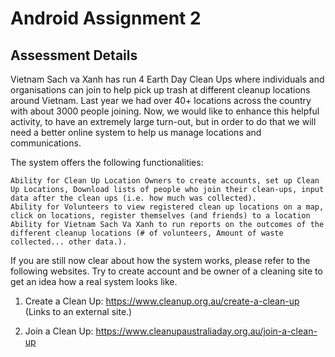 # Android Assignment 2

## Assessment Details

Vietnam Sach va Xanh has run 4 Earth Day Clean Ups where individuals and organisations can join to help pick up trash at different cleanup locations around Vietnam. Last year we had over 40+ locations across the country with about 3000 people joining. Now, we would like to enhance this helpful activity, to have an extremely large turn-out, but in order to do that we will need a better online system to help us manage locations and communications.  

The system offers the following functionalities:

    Ability for Clean Up Location Owners to create accounts, set up Clean Up Locations, Download lists of people who join their clean-ups, input data after the clean ups (i.e. how much was collected).
    Ability for Volunteers to view registered clean up locations on a map, click on locations, register themselves (and friends) to a location
    Ability for Vietnam Sach Va Xanh to run reports on the outcomes of the different cleanup locations (# of volunteers, Amount of waste collected... other data.).

If you are still now clear about how the system works, please refer to the following websites. Try to create account and be owner of a cleaning site to get an idea how a real system looks like. 

1. Create a Clean Up: https://www.cleanup.org.au/create-a-clean-up (Links to an external site.) 

2. Join a Clean Up: https://www.cleanupaustraliaday.org.au/join-a-clean-up

 
